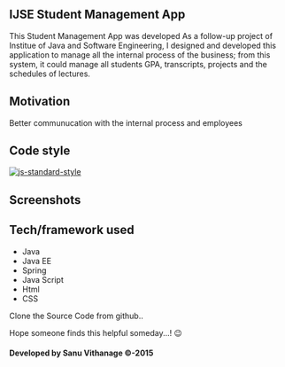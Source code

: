 ## IJSE Student Management App
This Student Management App was developed As a follow-up project of Institue of Java and Software Engineering, I designed and developed this application to manage all the internal process of the business; from this system, it could manage all students GPA, transcripts, projects and the schedules of lectures.

## Motivation
Better communucation with the internal process and employees

## Code style
[![js-standard-style](https://img.shields.io/azure-devops/coverage/swellaby/opensource/25.svg)](https://google.com)
 
## Screenshots


## Tech/framework used
* Java
* Java EE
* Spring
* Java Script
* Html
* CSS

Clone the Source Code from github..

Hope someone finds this helpful someday...! :wink:

#### Developed by Sanu Vithanage ©-2015


